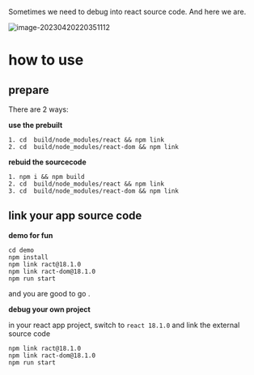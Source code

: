 Sometimes we need to debug into react source code.
And here we are.

![image-20230420220351112](https://md4zk.oss-cn-beijing.aliyuncs.com/uPic/image-20230420220351112.png)

# how to use 

## prepare
There are 2 ways:

**use the prebuilt**

```
1. cd  build/node_modules/react && npm link
2. cd  build/node_modules/react-dom && npm link
```

**rebuid the sourcecode**

```
1. npm i && npm build
2. cd  build/node_modules/react && npm link
3. cd  build/node_modules/react-dom && npm link
```

## link your app source code

**demo for fun**

```
cd demo 
npm install 
npm link ract@18.1.0
npm link ract-dom@18.1.0
npm run start
```

and you are good to go .


**debug your own project**

in your react app project, switch to `react 18.1.0` and link the external source code

```
npm link ract@18.1.0
npm link ract-dom@18.1.0
npm run start
```






